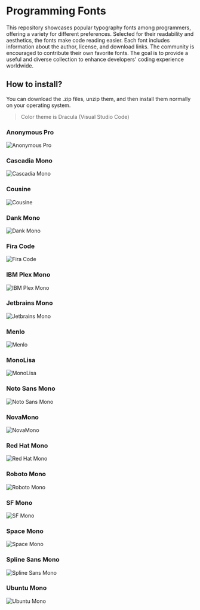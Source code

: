 # Programming Fonts

This repository showcases popular typography fonts among programmers, offering a variety for different preferences. Selected for their readability and aesthetics, the fonts make code reading easier. Each font includes information about the author, license, and download links. The community is encouraged to contribute their own favorite fonts. The goal is to provide a useful and diverse collection to enhance developers' coding experience worldwide.

## How to install?
You can download the .zip files, unzip them, and then install them normally on your operating system.

> Color theme is Dracula (Visual Studio Code)

### Anonymous Pro

![Anonymous Pro](https://raw.githubusercontent.com/NoCoffee-NoCode/fonts-programming/main/img/Anonymous%20Pro.png)

### Cascadia Mono

![Cascadia Mono](https://raw.githubusercontent.com/NoCoffee-NoCode/fonts-programming/main/img/Cascadia%20Mono.png)

### Cousine

![Cousine](https://raw.githubusercontent.com/NoCoffee-NoCode/fonts-programming/main/img/Cousine.png)

### Dank Mono

![Dank Mono](https://raw.githubusercontent.com/NoCoffee-NoCode/fonts-programming/main/img/Dank%20Mono.png)

### Fira Code

![Fira Code](https://raw.githubusercontent.com/NoCoffee-NoCode/fonts-programming/main/img/Fira%20Code.png)

### IBM Plex Mono

![IBM Plex Mono](https://raw.githubusercontent.com/NoCoffee-NoCode/fonts-programming/main/img/IBM%20Plex%20Mono.png)

### Jetbrains Mono

![Jetbrains Mono](https://raw.githubusercontent.com/NoCoffee-NoCode/fonts-programming/main/img/JetBrains%20Mono.png)

### Menlo

![Menlo](https://raw.githubusercontent.com/NoCoffee-NoCode/fonts-programming/main/img/Menlo.png)

### MonoLisa

![MonoLisa](https://raw.githubusercontent.com/NoCoffee-NoCode/fonts-programming/main/img/MonoLisa.png)

### Noto Sans Mono

![Noto Sans Mono](https://raw.githubusercontent.com/NoCoffee-NoCode/fonts-programming/main/img/Noto%20Sans%20Mono.png)

### NovaMono

![NovaMono](https://raw.githubusercontent.com/NoCoffee-NoCode/fonts-programming/main/img/NovaMono.png)

### Red Hat Mono

![Red Hat Mono](https://raw.githubusercontent.com/NoCoffee-NoCode/fonts-programming/main/img/Red%20Hat%20Mono.png)

### Roboto Mono

![Roboto Mono](https://raw.githubusercontent.com/NoCoffee-NoCode/fonts-programming/main/img/Roboto%20Mono.png)

### SF Mono

![SF Mono](https://raw.githubusercontent.com/NoCoffee-NoCode/fonts-programming/main/img/SF%20Mono.png)

### Space Mono

![Space Mono](https://raw.githubusercontent.com/NoCoffee-NoCode/fonts-programming/main/img/Space%20Mono.png)

### Spline Sans Mono

![Spline Sans Mono](https://raw.githubusercontent.com/NoCoffee-NoCode/fonts-programming/main/img/Spline%20Sans%20Mono.png)

### Ubuntu Mono

![Ubuntu Mono](https://raw.githubusercontent.com/NoCoffee-NoCode/fonts-programming/main/img/Ubuntu%20Mono.png)


